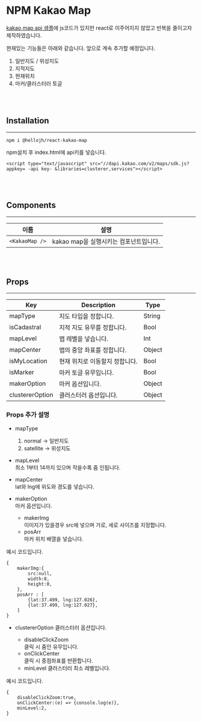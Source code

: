 # NPM Kakao Map

[kakao map api 샘플](https://apis.map.kakao.com/web/sample/)에 js코드가 있지만 
react로 이주어지지 않았고 반복을 줄이고자 제작하였습니다.        

현재있는 기능들은 아래와 같습니다.
앞으로 계속 추가할 예정입니다.
1. 일반지도 / 위성지도
2. 지적지도
3. 현재위치
4. 마커/클러스터러 토글

<br /><br />

## Installation
---
```
npm i @hellojh/react-kakao-map
```
npm설치 후 index.html에 api키를 넣습니다.
```
<script type="text/javascript" src="//dapi.kakao.com/v2/maps/sdk.js?appkey= -api key- &libraries=clusterer,services"></script>
```

<br /><br />

## Components
---
|이름   | 설명 |
|------|-----|
|`<KakaoMap />`| kakao map을 실행시키는 컴포넌트입니다. |

<br /><br />

## Props
---

|Key   | Description | Type|
|------|-----|-----|
|mapType|지도 타입을 정합니다.|String|
|isCadastral|지적 지도 유무를 정합니다.|Bool|
|mapLevel|맵 레벨을 넣습니다.|Int|
|mapCenter|맵의 중앙 좌표를 정합니다.|Object|
|isMyLocation|현재 위치로 이동할지 정합니다.|Bool|
|isMarker|마커 토글 유무입니다.|Bool|
|makerOption|마커 옵션입니다.|Object|
|clustererOption|클러스터러 옵션입니다.|Object|

### Props 추가 설명
* mapType        
    1. normal -> 일반지도   
    2. satellite -> 위성지도
        
* mapLevel         
    최소 1부터 14까지 있으며 작을수록 줌 인됩니다.         

* mapCenter       
    lat와 lng에 위도와 경도를 넣습니다.

* makerOption   
마커 옵션입니다.        

    * makerImg       
    이미지가 있을경우 src에 넣으며 가로, 세로 사이즈를 지정합니다.       
    * posArr        
    마커 위치 배열을 넣습니다.      

예시 코드입니다.
```
{
    makerImg:{
        src:null,
        width:0,
        height:0,
    },
    posArr : [
        {lat:37.499, lng:127.026},
        {lat:37.499, lng:127.027},
    ]
}
```

* clustererOption
클러스터러 옵션입니다.
    
    * disableClickZoom        
    클릭 시 줌인 유무입니다.
    * onClickCenter        
    클릭 시 중점좌표를 반환합니다.
    * minLevel
    클러스터러 최소 레벨입니다.

예시 코드입니다.
```
{
    disableClickZoom:true,
    onClickCenter:(e) => {console.log(e)},
    minLevel:2,
}
```

<br /><br />
